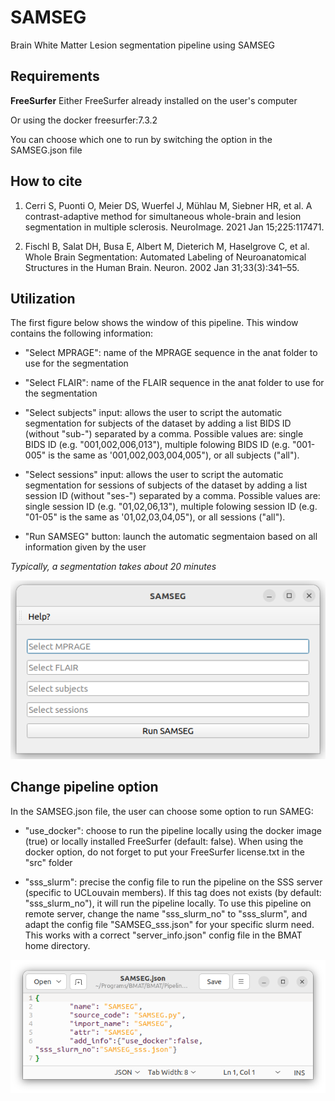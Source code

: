 # SAMSEG
Brain White Matter Lesion segmentation pipeline using SAMSEG

## Requirements

**FreeSurfer**
Either FreeSurfer already installed on the user's computer

Or using the docker freesurfer:7.3.2 

You can choose which one to run by switching the option in the SAMSEG.json file

## How to cite
1. Cerri S, Puonti O, Meier DS, Wuerfel J, Mühlau M, Siebner HR, et al. A contrast-adaptive method for simultaneous whole-brain and lesion segmentation in multiple sclerosis. NeuroImage. 2021 Jan 15;225:117471. 

2. Fischl B, Salat DH, Busa E, Albert M, Dieterich M, Haselgrove C, et al. Whole Brain Segmentation: Automated Labeling of Neuroanatomical Structures in the Human Brain. Neuron. 2002 Jan 31;33(3):341–55. 


## Utilization

The first figure below shows the window of this pipeline. This window contains the following information:

* "Select MPRAGE": name of the MPRAGE sequence in the anat folder to use for the segmentation

* "Select FLAIR": name of the FLAIR sequence in the anat folder to use for the segmentation

* "Select subjects" input: allows the user to script the automatic segmentation for subjects of the dataset by adding a list BIDS ID (without "sub-") separated by a comma. Possible values are: single BIDS ID (e.g. "001,002,006,013"), multiple folowing BIDS ID (e.g. "001-005" is the same as '001,002,003,004,005"), or all subjects ("all").

* "Select sessions" input: allows the user to script the automatic segmentation for sessions of subjects of the dataset by adding a list session ID (without "ses-") separated by a comma. Possible values are: single session ID (e.g. "01,02,06,13"), multiple folowing session ID (e.g. "01-05" is the same as '01,02,03,04,05"), or all sessions ("all").

* "Run SAMSEG" button: launch the automatic segmentaion based on all information given by the user

*Typically, a segmentation takes about 20 minutes*


![SAMSEG window](Readme_pictures/SAMSEG_pipeline.png)

## Change pipeline option

In the SAMSEG.json file, the user can choose some option to run SAMEG:

* "use_docker": choose to run the pipeline locally using the docker image (true) or locally installed FreeSurfer (default: false). When using the docker option, do not forget to put your FreeSurfer license.txt in the "src" folder

* "sss_slurm": precise the config file to run the pipeline on the SSS server (specific to UCLouvain members). If this tag does not exists (by default: "sss_slurm_no"), it will run the pipeline locally. To use this pipeline on remote server, change the name "sss_slurm_no" to "sss_slurm", and adapt the config file "SAMSEG_sss.json" for your specific slurm need. This works with a correct "server_info.json" config file in the BMAT home directory.


![SAMSEG json file](Readme_pictures/SAMSEG_json.png)

